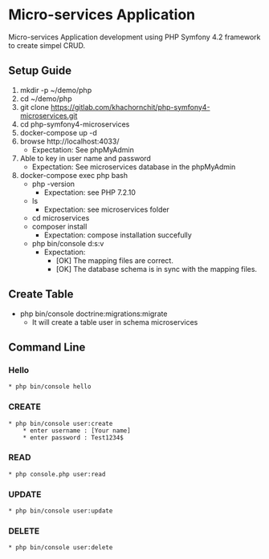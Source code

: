 # Micro-services Application
Micro-services Application development using PHP Symfony 4.2 framework to create simpel CRUD.
 
## Setup Guide
1. mkdir -p ~/demo/php
2. cd ~/demo/php
3. git clone https://gitlab.com/khachornchit/php-symfony4-microservices.git
4. cd php-symfony4-microservices
5. docker-compose up -d
6. browse http://localhost:4033/
    * Expectation: See phpMyAdmin
7. Able to key in user name and password
    * Expectation: See microservices database in the phpMyAdmin
8. docker-compose exec php bash
    * php -version
        * Expectation: see PHP 7.2.10
    * ls
        * Expectation: see microservices folder
    * cd microservices
    * composer install
        * Expectation: compose installation succefully
    * php bin/console d:s:v
        * Expectation:
            * [OK] The mapping files are correct.
            * [OK] The database schema is in sync with the mapping files.

## Create Table
* php bin/console doctrine:migrations:migrate
    * It will create a table user in schema microservices

## Command Line
### Hello
    * php bin/console hello
    
### CREATE
    * php bin/console user:create
        * enter username : [Your name]
        * enter password : Test1234$ 
    
### READ
    * php console.php user:read

### UPDATE
    * php bin/console user:update

### DELETE
    * php bin/console user:delete